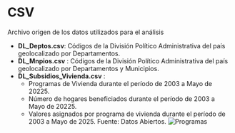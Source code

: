 # CSV
Archivo origen de los datos utilizados para el análisis

- **DL_Deptos.csv**: Códigos de la División Político Administrativa del país geolocalizado por Departamentos.
- **DL_Mnpios.csv**   : Códigos de la División Político Administrativa del país geolocalizado por Departamentos y Municipios.
- **DL_Subsidios_Vivienda.csv** :
  - Programas de Vivienda durante el período de 2003 a Mayo de 20225.
  - Número de hogares beneficiados durante el período de 2003 a Mayo de 20225.
  - Valores asignados por programa de vivienda durante el período de 2003 a Mayo de 2025.
  Fuente: Datos Abiertos.
![Programas](https://github.com/user-attachments/assets/276a6742-6f67-4fad-a8c3-2fc9cab027ab)
